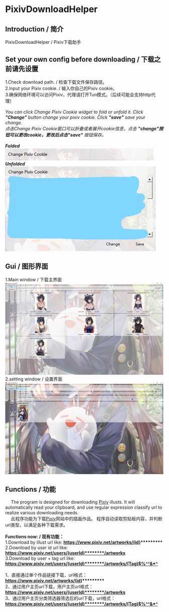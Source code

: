 PixivDownloadHelper
===================
## Introduction / 简介
PixivDownloadHelper / Pixiv下载助手
## Set your own config before downloading / 下载之前请先设置
1.Check download path. / 检查下载文件保存路径。<br/>
2.Input your Pixiv cookie. / 输入你自己的Pixiv cookie。<br/>
3.确保网络环境可以访问Pixiv，代理请打开Tun模式。（后续可能会支持http代理）<br/><br/>
_You can click Change Pixiv Cookie widget to fold or unfold it. Click ___"Change"___ button change your pixiv cookie. Click ___"save"___ save your change._<br/>
_点击Change Pixiv Cookie窗口可以折叠或者展开cookie信息，点击_ ___"change"___按钮可以更改cookie，更改后点击___"save"___ _按钮保存。_<br/><br/>
***Folded***<br/>
![image](https://github.com/ShimaSh1ma/PixivDownloadHelper/blob/master/introduction/cookie%20folded.png)<br/>
***Unfolded***<br/>
![image](https://github.com/ShimaSh1ma/PixivDownloadHelper/blob/master/introduction/cookie%20unfolded.jpg)
## Gui / 图形界面
1.Main window / 下载主界面
    ![image](https://github.com/ShimaSh1ma/PixivDownloadHelper/blob/master/introduction/mainWindow.png)
2.setting window / 设置界面
    ![image](https://github.com/ShimaSh1ma/PixivDownloadHelper/blob/master/introduction/settingWindow.jpg)
## Functions / 功能
&ensp;&ensp; The program is designed for downloading [Pixiv](https://www.pixiv.net/) illusts.
It will automatically read your clipboard, and use regular expression classify url to realize various downloading needs.  <br/>
&ensp;&ensp; 此程序功能为下载[Pixiv](https://www.pixiv.net/)网站中的插画作品。
程序自动读取剪贴板内容，并判断url类型，以满足各种下载需求。 <br/>
<br/>__Functions now: / 现有功能：__<br/>
1.Download by illust url like: __https://www.pixiv.net/artworks/(id)*********__ <br/>
2.Download by user id url like: __https://www.pixiv.net/users/(userId)********/artworks__ <br/>
3.Download by user + tag url like: __https://www.pixiv.net/users/(userId)********/artworks/(Tag)$%^^&*^__ <br/>
<br/>
1、直接通过单个作品链接下载，url格式：__https://www.pixiv.net/artworks/(id)*********__ <br/>
2、通过用户主页url下载，用户主页url格式：__https://www.pixiv.net/users/(userId)********/artworks__ <br/>
3、通过用户主页分类筛选器筛选后的url下载，url格式：__https://www.pixiv.net/users/(userId)********/artworks/(Tag)$%^^&*^__ <br/>
